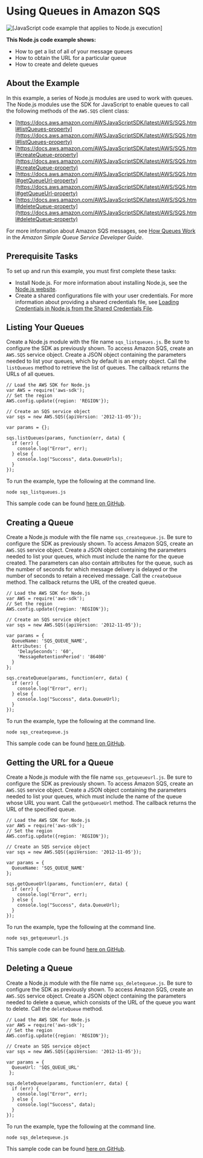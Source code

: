# Using Queues in Amazon SQS<a name="sqs-examples-using-queues"></a>

![\[JavaScript code example that applies to Node.js execution\]](http://docs.aws.amazon.com/sdk-for-javascript/v3/developer-guide/images/nodeicon.png)

**This Node\.js code example shows:**
+ How to get a list of all of your message queues
+ How to obtain the URL for a particular queue
+ How to create and delete queues

## About the Example<a name="sqs-examples-using-queues-scenario"></a>

In this example, a series of Node\.js modules are used to work with queues\. The Node\.js modules use the SDK for JavaScript to enable queues to call the following methods of the `AWS.SQS` client class:
+ [https://docs.aws.amazon.com/AWSJavaScriptSDK/latest/AWS/SQS.html#listQueues-property](https://docs.aws.amazon.com/AWSJavaScriptSDK/latest/AWS/SQS.html#listQueues-property)
+ [https://docs.aws.amazon.com/AWSJavaScriptSDK/latest/AWS/SQS.html#createQueue-property](https://docs.aws.amazon.com/AWSJavaScriptSDK/latest/AWS/SQS.html#createQueue-property)
+ [https://docs.aws.amazon.com/AWSJavaScriptSDK/latest/AWS/SQS.html#getQueueUrl-property](https://docs.aws.amazon.com/AWSJavaScriptSDK/latest/AWS/SQS.html#getQueueUrl-property)
+ [https://docs.aws.amazon.com/AWSJavaScriptSDK/latest/AWS/SQS.html#deleteQueue-property](https://docs.aws.amazon.com/AWSJavaScriptSDK/latest/AWS/SQS.html#deleteQueue-property)

For more information about Amazon SQS messages, see [How Queues Work](https://docs.aws.amazon.com/AWSSimpleQueueService/latest/SQSDeveloperGuide/sqs-how-it-works.html) in the *Amazon Simple Queue Service Developer Guide*\.

## Prerequisite Tasks<a name="sqs-examples-using-queues-prerequisites"></a>

To set up and run this example, you must first complete these tasks:
+ Install Node\.js\. For more information about installing Node\.js, see the [Node\.js website](https://nodejs.org)\.
+ Create a shared configurations file with your user credentials\. For more information about providing a shared credentials file, see [Loading Credentials in Node\.js from the Shared Credentials File](loading-node-credentials-shared.md)\.

## Listing Your Queues<a name="sqs-examples-using-queues-listing-queues"></a>

Create a Node\.js module with the file name `sqs_listqueues.js`\. Be sure to configure the SDK as previously shown\. To access Amazon SQS, create an `AWS.SQS` service object\. Create a JSON object containing the parameters needed to list your queues, which by default is an empty object\. Call the `listQueues` method to retrieve the list of queues\. The callback returns the URLs of all queues\.

```
// Load the AWS SDK for Node.js
var AWS = require('aws-sdk');
// Set the region 
AWS.config.update({region: 'REGION'});

// Create an SQS service object
var sqs = new AWS.SQS({apiVersion: '2012-11-05'});

var params = {};

sqs.listQueues(params, function(err, data) {
  if (err) {
    console.log("Error", err);
  } else {
    console.log("Success", data.QueueUrls);
  }
});
```

To run the example, type the following at the command line\.

```
node sqs_listqueues.js
```

This sample code can be found [here on GitHub](https://github.com/awsdocs/aws-doc-sdk-examples/blob/master/javascript/example_code/sqs/sqs_listqueues.js)\.

## Creating a Queue<a name="sqs-examples-using-queues-create-queue"></a>

Create a Node\.js module with the file name `sqs_createqueue.js`\. Be sure to configure the SDK as previously shown\. To access Amazon SQS, create an `AWS.SQS` service object\. Create a JSON object containing the parameters needed to list your queues, which must include the name for the queue created\. The parameters can also contain attributes for the queue, such as the number of seconds for which message delivery is delayed or the number of seconds to retain a received message\. Call the `createQueue` method\. The callback returns the URL of the created queue\.

```
// Load the AWS SDK for Node.js
var AWS = require('aws-sdk');
// Set the region 
AWS.config.update({region: 'REGION'});

// Create an SQS service object
var sqs = new AWS.SQS({apiVersion: '2012-11-05'});

var params = {
  QueueName: 'SQS_QUEUE_NAME',
  Attributes: {
    'DelaySeconds': '60',
    'MessageRetentionPeriod': '86400'
  }
};

sqs.createQueue(params, function(err, data) {
  if (err) {
    console.log("Error", err);
  } else {
    console.log("Success", data.QueueUrl);
  }
});
```

To run the example, type the following at the command line\.

```
node sqs_createqueue.js
```

This sample code can be found [here on GitHub](https://github.com/awsdocs/aws-doc-sdk-examples/blob/master/javascript/example_code/sqs/sqs_createqueue.js)\.

## Getting the URL for a Queue<a name="sqs-examples-using-queues-get-queue-url"></a>

Create a Node\.js module with the file name `sqs_getqueueurl.js`\. Be sure to configure the SDK as previously shown\. To access Amazon SQS, create an `AWS.SQS` service object\. Create a JSON object containing the parameters needed to list your queues, which must include the name of the queue whose URL you want\. Call the `getQueueUrl` method\. The callback returns the URL of the specified queue\.

```
// Load the AWS SDK for Node.js
var AWS = require('aws-sdk');
// Set the region 
AWS.config.update({region: 'REGION'});

// Create an SQS service object
var sqs = new AWS.SQS({apiVersion: '2012-11-05'});

var params = {
  QueueName: 'SQS_QUEUE_NAME'
};

sqs.getQueueUrl(params, function(err, data) {
  if (err) {
    console.log("Error", err);
  } else {
    console.log("Success", data.QueueUrl);
  }
});
```

To run the example, type the following at the command line\.

```
node sqs_getqueueurl.js
```

This sample code can be found [here on GitHub](https://github.com/awsdocs/aws-doc-sdk-examples/blob/master/javascript/example_code/sqs/sqs_getqueueurl.js)\.

## Deleting a Queue<a name="sqs-examples-using-queues-delete-queue"></a>

Create a Node\.js module with the file name `sqs_deletequeue.js`\. Be sure to configure the SDK as previously shown\. To access Amazon SQS, create an `AWS.SQS` service object\. Create a JSON object containing the parameters needed to delete a queue, which consists of the URL of the queue you want to delete\. Call the `deleteQueue` method\. 

```
// Load the AWS SDK for Node.js
var AWS = require('aws-sdk');
// Set the region 
AWS.config.update({region: 'REGION'});

// Create an SQS service object
var sqs = new AWS.SQS({apiVersion: '2012-11-05'});

var params = {
  QueueUrl: 'SQS_QUEUE_URL'
 };

sqs.deleteQueue(params, function(err, data) {
  if (err) {
    console.log("Error", err);
  } else {
    console.log("Success", data);
  }
});
```

To run the example, type the following at the command line\.

```
node sqs_deletequeue.js
```

This sample code can be found [here on GitHub](https://github.com/awsdocs/aws-doc-sdk-examples/blob/master/javascript/example_code/sqs/sqs_deletequeue.js)\.